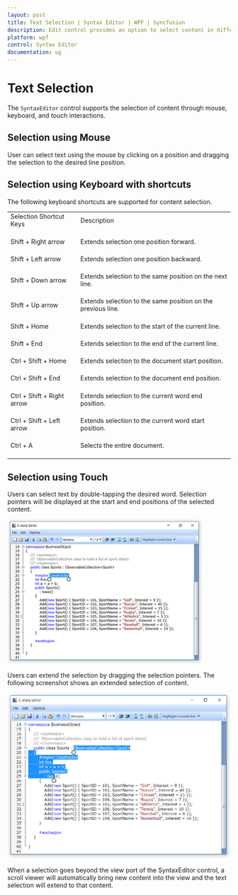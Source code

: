 ```yaml
---
layout: post
title: Text Selection | Syntax Editor | WPF | Syncfusion 
description: Edit control provides an option to select content in different ways such as mouse, keyboard, and touch interactions.
platform: wpf
control: Syntax Editor
documentation: ug
---
```


# Text Selection

The `SyntaxEditor` control supports the selection of content through mouse, keyboard, and touch interactions. 

## Selection using Mouse

User can select text using the mouse by clicking on a position and dragging the selection to the desired line position. 

## Selection using Keyboard with shortcuts

The following keyboard shortcuts are supported for content selection.

<table>
<tr>
<td>
Selection Shortcut Keys<br/><br/></td><td>
Description<br/><br/></td></tr>
<tr>
<td>
Shift + Right arrow<br/><br/></td><td>
Extends selection one position forward.<br/><br/></td></tr>
<tr>
<td>
Shift + Left arrow<br/><br/></td><td>
Extends selection one position backward.<br/><br/></td></tr>
<tr>
<td>
Shift + Down arrow<br/><br/></td><td>
Extends selection to the same position on the next line.<br/><br/></td></tr>
<tr>
<td>
Shift + Up arrow<br/><br/></td><td>
Extends selection to the same position on the previous line.<br/><br/></td></tr>
<tr>
<td>
Shift + Home<br/><br/></td><td>
Extends selection to the start of the current line.<br/><br/></td></tr>
<tr>
<td>
Shift + End<br/><br/></td><td>
Extends selection to the end of the current line.<br/><br/></td></tr>
<tr>
<td>
Ctrl + Shift + Home<br/><br/></td><td>
Extends selection to the document start position.<br/><br/></td></tr>
<tr>
<td>
Ctrl + Shift + End<br/><br/></td><td>
Extends selection to the document end position.<br/><br/></td></tr>
<tr>
<td>
Ctrl + Shift + Right arrow<br/><br/></td><td>
Extends selection to the current word end position.<br/><br/></td></tr>
<tr>
<td>
Ctrl + Shift + Left arrow<br/><br/></td><td>
Extends selection to the current word start position.<br/><br/></td></tr>
<tr>
<td>
Ctrl + A<br/><br/></td><td>
Selects the entire document.<br/><br/></td></tr>
</table>

## Selection using Touch 

Users can select text by double-tapping the desired word. Selection pointers will be displayed at the start and end positions of the selected content. 

![Selection using touch](Selection-Images/selection-img1.png)


Users can extend the selection by dragging the selection pointers. The following screenshot shows an extended selection of content.

![Selection using touch](Selection-Images/selection-img2.png)

When a selection goes beyond the view port of the SyntaxEditor control, a scroll viewer will automatically bring new content into the view and the text selection will extend to that content.


